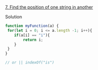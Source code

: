 [7. Find the position of one string in another](https://www.jschallenger.com/javascript-practice/javascript-fundamentals/index-of-substring-in-string)

Solution

```js
function myFunction(a) {
 for(let i = 0; i <= a.length -1; i++){
    if(a[i] == "i"){
        return i;
    }
 }
}

// or || indexOf("is")
``` 